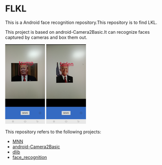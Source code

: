 # FLKL
This is a Android face recognition repository.This repository is to find LKL.

This project is based on android-Camera2Basic.It can recognize faces captured by cameras and box them out.

<img src="screenshot/Screenshot_20200730_210922.jpg" height="256"/>
<img src="screenshot/Screenshot_20200730_211634.jpg" height="256"/>

This repository refers to the following projects:
- [MNN](https://github.com/alibaba/MNN)
- [android-Camera2Basic](https://github.com/googlearchive/android-Camera2Basic)
- [dlib](https://github.com/davisking/dlib)
- [face_recognition](https://github.com/ageitgey/face_recognition)
